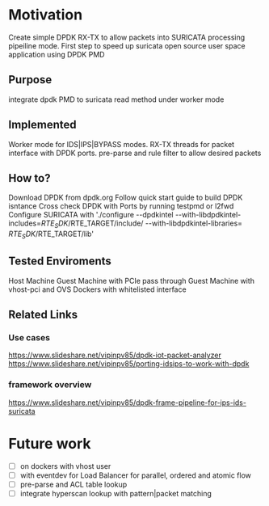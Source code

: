 # Motivation
Create simple DPDK RX-TX to allow packets into SURICATA processing pipeiline mode. First step to speed up suricata open source user space application using DPDK PMD


## Purpose
integrate dpdk PMD to suricata read method under worker mode

## Implemented
Worker mode for IDS|IPS|BYPASS modes.
RX-TX threads for packet interface with DPDK ports.
pre-parse and rule filter to allow desired packets

## How to?
Download DPDK from dpdk.org
Follow quick start guide to build DPDK isntance
Cross check DPDK with Ports by running testpmd or l2fwd
Configure SURICATA with './configure --dpdkintel --with-libdpdkintel-includes=$RTE_SDK/$RTE_TARGET/include/ --with-libdpdkintel-libraries= $RTE_SDK/$RTE_TARGET/lib'

## Tested Enviroments
Host Machine
Guest Machine with PCIe pass through
Guest Machine with vhost-pci and OVS
Dockers with whitelisted interface

## Related Links

### Use cases
https://www.slideshare.net/vipinpv85/dpdk-iot-packet-analyzer
https://www.slideshare.net/vipinpv85/porting-idsips-to-work-with-dpdk

### framework overview
https://www.slideshare.net/vipinpv85/dpdk-frame-pipeline-for-ips-ids-suricata

# Future work
 - [ ] on dockers with vhost user
 - [ ] with eventdev for Load Balancer for parallel, ordered and atomic flow
 - [ ] pre-parse and ACL table lookup
 - [ ] integrate hyperscan lookup with pattern|packet matching
